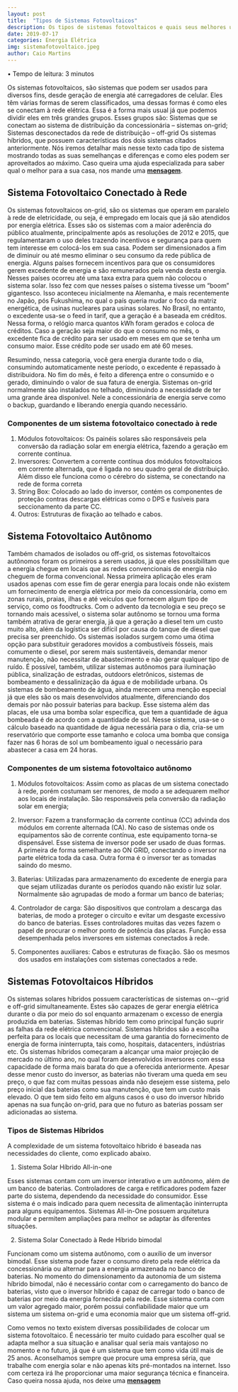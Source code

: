 ```yaml
---
layout: post
title:  "Tipos de Sistemas Fotovoltaicos"
description: Os tipos de sistemas fotovoltaicos e quais seus melhores usos
date: 2019-07-17
categories: Energia Elétrica
img: sistemafotovoltaico.jpeg
author: Caio Martins
---
```



•	Tempo de leitura: 3 minutos


Os sistemas fotovoltaicos, são sistemas que podem ser usados para diversos fins, desde geração de energia até carregadores de celular. Eles têm várias formas de serem classificados, uma dessas formas é como eles se conectam à rede elétrica. Essa é a forma mais usual já que podemos dividir eles em três grandes grupos. 
Esses grupos são:
Sistemas que se conectam ao sistema de distribuição da concessionária – sistemas on-grid; 
Sistemas desconectados da rede de distribuição – off-grid 
Os sistemas híbridos, que possuem características dos dois sistemas citados anteriormente.
 Nós iremos detalhar mais nesse texto cada tipo de sistema mostrando todas as suas semelhanças e diferenças e como eles podem ser aproveitados ao máximo. 
Caso queira uma ajuda especializada para saber qual o melhor para a sua casa, nos mande uma **[mensagem](http://primariaenergia.com/contact)**.

<h2>Sistema Fotovoltaico Conectado à Rede</h2>

Os sistemas fotovoltaicos on-grid, são os sistemas que operam em paralelo à rede de eletricidade, ou seja, é empregado em locais que já são atendidos por energia elétrica. 
Esses são os sistemas com a maior aderência do público atualmente, principalmente após as resoluções de 2012 e 2015, que regulamentaram o uso deles trazendo incentivos e segurança para quem tem interesse em colocá-los em sua casa.
Podem ser dimensionados a fim de diminuir ou até mesmo eliminar o seu consumo da rede pública de energia. Alguns países fornecem incentivos para que os consumidores gerem excedente de energia e são remunerados pela venda desta energia. Nesses países ocorreu até uma taxa extra para quem não colocou o sistema solar. Isso fez com que nesses países o sistema tivesse um “boom” gigantesco. Isso aconteceu inicialmente na Alemanha, e mais recentemente no Japão, pós Fukushima, no qual o país queria mudar o foco da matriz energética, de usinas nucleares para usinas solares.
No Brasil, no entanto, o excedente usa-se o feed in tarif, que a geração é a baseada em créditos. Nessa forma, o relógio marca quantos kWh foram gerados e coloca de créditos. Caso a geração seja maior do que o consumo no mês, o excedente fica de crédito para ser usado em meses em que se tenha um consumo maior. Esse crédito pode ser usado em até 60 meses.

Resumindo, nessa categoria, você gera energia durante todo o dia, consumindo automaticamente neste período, o excedente é repassado à distribuidora. No fim do mês, é feito a diferença entre o consumido e o gerado, diminuindo o valor de sua fatura de energia. Sistemas on-grid normalmente são instalados no telhado, diminuindo a necessidade de ter uma grande área disponível. Nele a concessionária de energia serve como o backup, guardando e liberando energia quando necessário.

<h3> Componentes de um sistema fotovoltaico conectado à rede </h3>

1.	Módulos fotovoltaicos: Os painéis solares são responsáveis pela conversão da radiação solar em energia elétrica, fazendo a geração em corrente contínua. 
2.	Inversores: Convertem a corrente contínua dos módulos fotovoltaicos em corrente alternada, que é ligada no seu quadro geral de distribuição. Além disso ele funciona como o cérebro do sistema, se conectando na rede de forma correta
3.	String Box: Colocado ao lado do inversor, contém os componentes de proteção contras descargas elétricas como o DPS e fusíveis para seccionamento da parte CC.
4.	Outros: Estruturas de fixação ao telhado e cabos.

<h2> Sistema Fotovoltaico Autônomo </h2>

Também chamados de isolados ou off-grid, os sistemas fotovoltaicos autônomos foram os primeiros a serem usados, já que eles possibilitam que a energia chegue em locais que as redes convencionais de energia não cheguem de forma convencional. 
Nessa primeira aplicação eles eram usados apenas com esse fim de gerar energia para locais onde não existem um fornecimento de energia elétrica por meio da concessionária, como em zonas rurais, praias, ilhas e até veículos que fornecem algum tipo de serviço, como os foodtrucks. 
Com o advento da tecnologia e seu preço se tornando mais acessível, o sistema solar autônomo se tornou uma forma também atrativa de gerar energia, já que a geração a diesel tem um custo muito alto, além da logística ser difícil por causa do tanque de diesel que precisa ser preenchido.
Os sistemas isolados surgem como uma ótima opção para substituir geradores movidos a combustíveis fósseis, mais comumente o diesel, por serem mais sustentáveis, demandar menor manutenção, não necessitar de abastecimento e não gerar qualquer tipo de ruído.
É possível, também, utilizar sistemas autônomos para iluminação pública, sinalização de estradas, outdoors eletrônicos, sistemas de bombeamento e dessalinização da água e de mobilidade urbana. 
Os sistemas de bombeamento de água, ainda merecem uma menção especial já que eles são os mais desenvolvidos atualmente, diferenciando dos demais por não possuir baterias para backup. Esse sistema além das placas, ele usa uma bomba solar específica, que tem a quantidade de água bombeada é de acordo com a quantidade de sol. Nesse sistema, usa-se o cálculo baseado na quantidade de água necessária para o dia, cria-se um reservatório que comporte esse tamanho e coloca uma bomba que consiga fazer nas 6 horas de sol um bombeamento igual o necessário para abastecer a casa em 24 horas.

<h3> Componentes de um sistema fotovoltaico autônomo </h3>

1.	Módulos fotovoltaicos: Assim como as placas de um sistema conectado à rede, porém costumam ser menores, de modo a se adequarem melhor aos locais de instalação. São responsáveis pela conversão da radiação solar em energia;

2.	Inversor: Fazem a transformação da corrente contínua (CC) advinda dos módulos em corrente alternada (CA). No caso de sistemas onde os equipamentos são de corrente contínua, este equipamento torna-se dispensável. Esse sistema de inversor pode ser usado de duas formas. A primeira de forma semelhante ao ON GRID, conectando o inversor na parte elétrica toda da casa. Outra forma é o inversor ter as tomadas saindo do mesmo. 

3.	Baterias: Utilizadas para armazenamento do excedente de energia para que sejam utilizadas durante os períodos quando não existir luz solar. Normalmente são agrupadas de modo a formar um banco de baterias;

4.	Controlador de carga: São dispositivos que controlam a descarga das baterias, de modo a proteger o circuito e evitar um desgaste excessivo do banco de baterias. Esses controladores muitas das vezes fazem o papel de procurar o melhor ponto de potência das placas. Função essa desempenhada pelos inversores em sistemas conectados à rede.

5.	Componentes auxiliares: Cabos e estruturas de fixação. São os mesmos dos usados em instalações com sistemas conectados a rede.

<h2> Sistemas Fotovoltaicos Híbridos </h2>

Os sistemas solares híbridos possuem características de sistemas on¬-grid e off-grid simultaneamente. Estes são capazes de gerar energia elétrica durante o dia por meio do sol enquanto armazenam o excesso de energia produzida em baterias. Sistemas híbrido tem como principal função suprir as falhas da rede elétrica convencional.
Sistemas híbridos são a escolha perfeita para os locais que necessitam de uma garantia do fornecimento de energia de forma ininterrupta, tais como, hospitais, datacenters, indústrias etc. 
Os sistemas híbridos começaram a alcançar uma maior projeção de mercado no último ano, no qual foram desenvolvidos inversores com essa capacidade de forma mais barata do que a oferecida anteriormente. 
Apesar desse menor custo do inversor, as baterias não tiveram uma queda em seu preço, o que faz com muitas pessoas ainda não desejem esse sistema, pelo preço inicial das baterias como sua manutenção, que tem um custo mais elevado. O que tem sido feito em alguns casos é o uso do inversor híbrido apenas na sua função on-grid, para que no futuro as baterias possam ser adicionadas ao sistema.

<h3>Tipos de Sistemas Híbridos </h3>

A complexidade de um sistema fotovoltaico híbrido é baseada nas necessidades do cliente, como explicado abaixo. 

1.	Sistema Solar Híbrido All-in-one

Esses sistemas contam com um inversor interativo e um autônomo, além de um banco de baterias. Controladores de carga e retificadores podem fazer parte do sistema, dependendo da necessidade do consumidor. Esse sistema é o mais indicado para quem necessita de alimentação ininterrupta para alguns equipamentos. Sistemas All-in-One possuem arquitetura modular e permitem ampliações para melhor se adaptar às diferentes situações.


2.	Sistema Solar Conectado à Rede Híbrido bimodal 

Funcionam como um sistema autônomo, com o auxílio de um inversor bimodal. Esse sistema pode fazer o consumo direto pela rede elétrica da concessionária ou alternar para a energia armazenada no banco de baterias. No momento do dimensionamento da autonomia de um sistema híbrido bimodal, não é necessário contar com o carregamento do banco de baterias, visto que o inversor híbrido é capaz de carregar todo o banco de baterias por meio da energia fornecida pela rede. 
Esse sistema conta com um valor agregado maior, porém possui confiabilidade maior que um sistema um sistema on-grid e uma economia maior que um sistema off-grid. 

Como vemos no texto existem diversas possibilidades de colocar um sistema fotovoltaico. É necessário ter muito cuidado para escolher qual se adapta melhor a sua situação e analisar qual seria mais vantajoso no momento e no futuro, já que é um sistema que tem como vida útil mais de 25 anos.
Aconselhamos sempre que procure uma empresa séria, que trabalhe com energia solar e não apenas kits pré-montados na internet. Isso com certeza irá lhe proporcionar uma maior segurança técnica e financeira. Caso queira nossa ajuda, nos deixe uma **[mensagem](http://primariaenergia.com/contact.html)**
